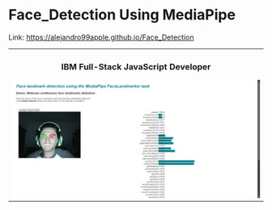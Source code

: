 # Face_Detection Using MediaPipe

Link: https://alejandro99apple.github.io/Face_Detection


<table>
<tr>
<td width="50%">
<h3 align="center">IBM Full-Stack JavaScript Developer</h3>
<div align="center">
<a href="https://alejandro99apple.github.io/Face_Detection" target="_blank"><img src="https://github.com/alejandro99apple/Face_Detection/blob/main/face%20mesh.png"></a>
</div>                                                                                     
</td>
                                                          
</table>               

